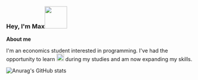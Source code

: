 ### Hey, I'm Max<img src="https://media.giphy.com/media/Wj7lNjMNDxSmc/giphy.gif" width="60px">

**About me**

I'm an economics student interested in programming.
I've had the opportunity to learn <code><img height="20" src="https://avatars.githubusercontent.com/u/1525981?s=280&v=4"></code> during my studies and am now expanding my skills.

![Anurag's GitHub stats](https://github-readme-stats.vercel.app/api?username=Beatles-without-tea&count_private=true&show_icons=true)




<!--
**Beatles-without-tea/Beatles-without-tea** is a ✨ _special_ ✨ repository because its `README.md` (this file) appears on your GitHub profile.

Here are some ideas to get you started:

- 🔭 I’m currently working on ...
- 🌱 I’m currently learning ...
- 👯 I’m looking to collaborate on ...
- 🤔 I’m looking for help with ...
- 💬 Ask me about ...
- 📫 How to reach me: ...
- 😄 Pronouns: ...
- ⚡ Fun fact: ...

[![Top Langs](https://github-readme-stats.vercel.app/api/top-langs/?username=Beatles-without-tea&layout=compact&count_private=true)](https://github.com/anuraghazra/github-readme-stats)
-->
